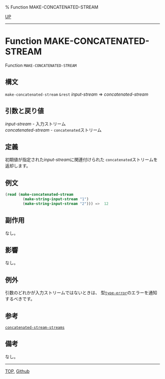 % Function MAKE-CONCATENATED-STREAM

[UP](21.2.html)  

---

# Function **MAKE-CONCATENATED-STREAM**


Function `MAKE-CONCATENATED-STREAM`


## 構文

`make-concatenated-stream` `&rest` *input-stream* => *concatenated-stream*


## 引数と戻り値

*input-stream* - 入力ストリーム  
*concatenated-stream* - `concatenated`ストリーム


## 定義

初期値が指定された*input-stream*に関連付けられた
`concatenated`ストリームを返却します。


## 例文

```lisp
(read (make-concatenated-stream
        (make-string-input-stream "1")
        (make-string-input-stream "2"))) =>  12
```


## 副作用

なし。


## 影響

なし。


## 例外

引数のどれかが入力ストリームではないときは、
型[`type-error`](4.4.type-error.html)のエラーを通知するべきです。


## 参考

[`concatenated-stream-streams`](21.2.concatenated-stream-streams.html)


## 備考

なし。


---
[TOP](index.html),  [Github](https://github.com/nptcl/npt-japanese)

